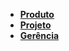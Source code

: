 - [**Produto**](_docs/produto/README.md)
- [**Projeto**](_docs/projeto/README.md)
- [**Gerência**](_docs/gerência/README.md)